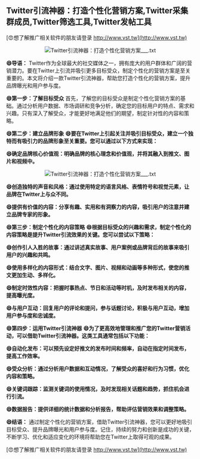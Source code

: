 ## **Twitter引流神器：打造个性化营销方案,Twitter采集群成员,Twitter筛选工具,Twitter发帖工具**

[😍想了解推广相关软件的朋友请登录 http://www.vst.tw](http://www.vst.tw)

 <center><img src="https://vst.tw/MP4/tuiguang/png/5.png" alt="Twitter引流神器：打造个性化营销方案___.txt"></center>

**😄导语：**
Twitter作为全球最大的社交媒体之一，拥有庞大的用户群体和广阔的营销潜力。要在Twitter上引流并吸引更多目标受众，制定个性化的营销方案是至关重要的。本文将介绍一款Twitter引流神器，帮助您打造个性化的营销方案，提升品牌曝光和用户参与度。

**😄第一步：了解目标受众**
首先，了解您的目标受众是制定个性化营销方案的基础。通过分析用户数据、市场调研和竞争分析，确定您的目标用户的特点、需求和兴趣。只有深入了解受众，才能更好地满足他们的期望，制定针对性的内容和策略。

**😄第二步：建立品牌形象**
**😄要在Twitter上引起关注并吸引目标受众，建立一个独特而有吸引力的品牌形象至关重要。您可以通过以下方式来实现：**

**😄确定品牌核心价值观：明确品牌的核心理念和价值观，并将其融入到推文、图片和视频中。**

 <center><img src="https://vst.tw/MP4/tuiguang/png/6.png" alt="Twitter引流神器：打造个性化营销方案___.txt"></center>

**😄创造独特的声音和风格：通过使用特定的语言风格、表情符号和视觉元素，让品牌在Twitter上与众不同。**

**😄提供有价值的内容：分享有趣、实用和有洞察力的内容，吸引用户的注意并建立品牌专家的形象。**

**😄第三步：制定个性化的内容策略**
**😄根据目标受众的兴趣和需求，制定个性化的内容策略是提升Twitter引流效果的关键。您可以尝试以下策略：**

**😄创作引人入胜的故事：通过讲述真实故事、用户案例或品牌背后的故事来吸引用户的兴趣和共鸣。**

**😄使用多样化的内容形式：结合文字、图片、视频和动画等多种形式，使您的推文更加生动、多样化。**

**😄制定时效性内容：把握时事热点、节日和活动等时机，及时发布相关的内容，提高曝光度。**

**😄与用户互动：回复用户的评论和提问，参与话题讨论，积极与用户互动，增加用户参与度和忠诚度。**

**😄第四步：运用Twitter引流神器**
**😄为了更高效地管理和推广您的Twitter营销活动，可以借助Twitter引流神器。这类工具通常包括以下功能：**

**😄自动化发布：可以预先设定好推文的发布时间和频率，自动在指定时间发布，提高工作效率。**

**😄受众分析：通过分析用户数据和互动情况，了解受众的喜好和行为习惯，优化内容和策略。**

**😄关键词跟踪：监测关键词的使用情况，及时发现相关话题和趋势，抓住机会进行引流。**

**😄数据报告：提供详细的统计数据和分析报告，帮助评估营销效果和调整策略。**

**😄结语：**
通过制定个性化的营销方案，借助Twitter引流神器，您可以更好地吸引目标受众、提升品牌曝光和用户参与度。记住，持续的努力和创新是成功的关键，不断学习、优化和适应变化的环境将帮助您在Twitter上取得可观的成果。

[😍想了解推广相关软件的朋友请登录 http://www.vst.tw](http://www.vst.tw)



